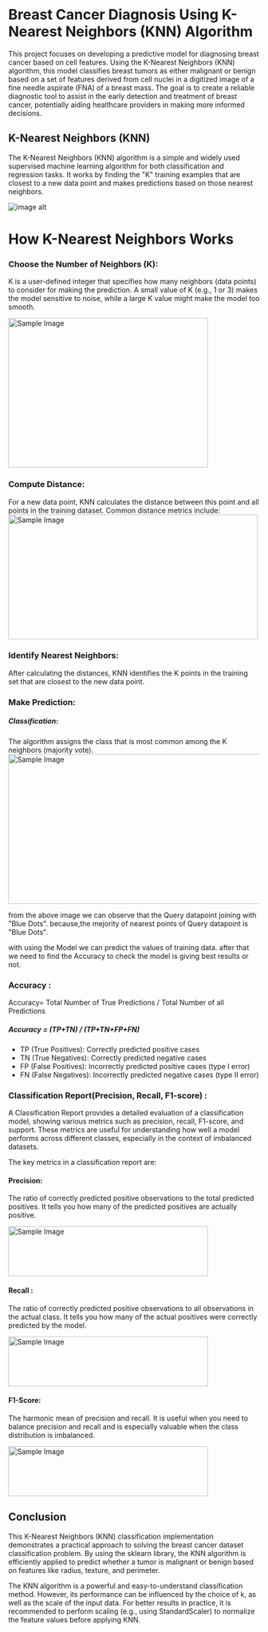 # Breast Cancer Diagnosis Using K-Nearest Neighbors (KNN) Algorithm
This project focuses on developing a predictive model for diagnosing breast cancer based on cell features. Using the K-Nearest Neighbors (KNN) algorithm, this model classifies breast tumors as either malignant or benign based on a set of features derived from cell nuclei in a digitized image of a fine needle aspirate (FNA) of a breast mass. The goal is to create a reliable diagnostic tool to assist in the early detection and treatment of breast cancer, potentially aiding healthcare providers in making more informed decisions.
## K-Nearest Neighbors (KNN)

The K-Nearest Neighbors (KNN) algorithm is a simple and widely used supervised machine learning algorithm for both classification and regression tasks. It works by finding the "K" training examples that are closest to a new data point and makes predictions based on those nearest neighbors.

![image alt](https://miro.medium.com/v2/resize:fit:720/format:webp/1*pP0zfIM915q4qudY5DkHKg.png)

# How K-Nearest Neighbors Works
### Choose the Number of Neighbors (K): 
K is a user-defined integer that specifies how many neighbors (data points) to consider for making the prediction. A small value of K (e.g., 1 or 3) makes the model sensitive to noise, while a large K value might make the model too smooth.

<img src="https://miro.medium.com/v2/resize:fit:828/format:webp/1*o65yIH9dbf48dXyQxgBTpw.png" alt="Sample Image" width="400" height="300">


### Compute Distance: 
For a new data point, KNN calculates the distance between this point and all points in the training dataset. Common distance metrics include:
<img src="https://miro.medium.com/v2/resize:fit:828/format:webp/1*CCZt1t82V15ITnGzQH6qOg.png" alt="Sample Image" width="500" height="250">

### Identify Nearest Neighbors: 
After calculating the distances, KNN identifies the K points in the training set that are closest to the new data point.

### Make Prediction:

##### Classification: 
The algorithm assigns the class that is most common among the K neighbors (majority vote).
<img src="https://intuitivetutorial.com/wp-content/uploads/2023/04/knn-1.png" alt="Sample Image" width="600" height="300">

from the above image we can observe that the Query datapoint joining with "Blue Dots". because,the mejority of nearest points of Query datapoint is "Blue Dots".

with using the Model we can predict the values of training data. after that we need to find the Accuracy to check the model is giving best results or not.

### Accuracy :

Accuracy= Total Number of True Predictions / Total Number of all Predictions

##### Accuracy = (TP+TN) / (TP+TN+FP+FN)
<ul>
<li>TP (True Positives): Correctly predicted positive cases</li>
<li>TN (True Negatives): Correctly predicted negative cases</li>
<li>FP (False Positives): Incorrectly predicted positive cases (type I error)</li>
<li>FN (False Negatives): Incorrectly predicted negative cases (type II error)</li>
</ul>

### Classification Report(Precision, Recall, F1-score) :

A Classification Report provides a detailed evaluation of a classification model, showing various metrics such as precision, recall, F1-score, and support. These metrics are useful for understanding how well a model performs across different classes, especially in the context of imbalanced datasets.

The key metrics in a classification report are:
#### Precision: 
The ratio of correctly predicted positive observations to the total predicted positives. It tells you how many of the predicted positives are actually positive.

<img src="https://miro.medium.com/max/700/1*pDx6oWDXDGBkjnkRoJS6JA.png" alt="Sample Image" width="400" height="100">

#### Recall :
The ratio of correctly predicted positive observations to all observations in the actual class. It tells you how many of the actual positives were correctly predicted by the model.

<img src="https://images.prismic.io/encord/3c0173c9-409e-4f84-a53f-7073ea00bca9_Recall+-+Mathematical+Formula+-+Encord.png?auto=compress,format" alt="Sample Image" width="400" height="100">

#### F1-Score: 
The harmonic mean of precision and recall. It is useful when you need to balance precision and recall and is especially valuable when the class distribution is imbalanced.

<img src="https://images.prismic.io/encord/0ef9c82f-2857-446e-918d-5f654b9d9133_Screenshot+%2849%29.png?auto=compress,format" alt="Sample Image" width="400" height="100">

## Conclusion
This K-Nearest Neighbors (KNN) classification implementation demonstrates a practical approach to solving the breast cancer dataset classification problem. By using the sklearn library, the KNN algorithm is efficiently applied to predict whether a tumor is malignant or benign based on features like radius, texture, and perimeter.

The KNN algorithm is a powerful and easy-to-understand classification method. However, its performance can be influenced by the choice of k, as well as the scale of the input data. For better results in practice, it is recommended to perform scaling (e.g., using StandardScaler) to normalize the feature values before applying KNN.




